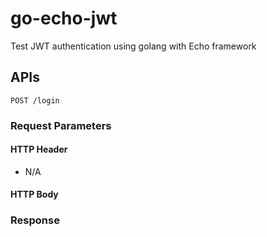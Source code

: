 # go-echo-jwt
Test JWT authentication using golang with Echo framework

## APIs
`POST /login`

### Request Parameters
#### HTTP Header
- N/A

#### HTTP Body


### Response

